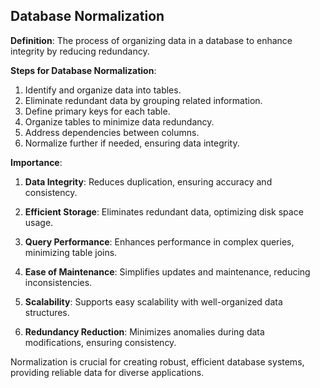 ## Database Normalization

**Definition**: The process of organizing data in a database to enhance integrity by reducing redundancy.

**Steps for Database Normalization**:
  1. Identify and organize data into tables.
  2. Eliminate redundant data by grouping related information.
  3. Define primary keys for each table.
  4. Organize tables to minimize data redundancy.
  5. Address dependencies between columns.
  6. Normalize further if needed, ensuring data integrity.

**Importance**:

1. **Data Integrity**: Reduces duplication, ensuring accuracy and consistency.

2. **Efficient Storage**: Eliminates redundant data, optimizing disk space usage.

3. **Query Performance**: Enhances performance in complex queries, minimizing table joins.

4. **Ease of Maintenance**: Simplifies updates and maintenance, reducing inconsistencies.

5. **Scalability**: Supports easy scalability with well-organized data structures.

6. **Redundancy Reduction**: Minimizes anomalies during data modifications, ensuring consistency.


Normalization is crucial for creating robust, efficient database systems, providing reliable data for diverse applications.